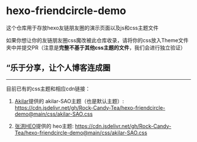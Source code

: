 # hexo-friendcircle-demo

这个仓库用于存放hexo友链朋友圈的演示页面以及js和css主题文件

如果你想让你的友链朋友圈css魔改被此仓库收录，请将你的css放入Theme文件夹中并提交PR（注意是**完整不基于其他css主题的文件**，我们会进行独立验证）

## “乐于分享，让个人博客连成圈

--------

目前已有的css主题和相应cdn链接：

1. [Akilar](https://akilar.top/)提供的  akilar-SAO主题（也是默认主题）: https://cdn.jsdelivr.net/gh/Rock-Candy-Tea/hexo-friendcircle-demo@main/css/akilar-SAO.css

2. [张洪HEO](https://blog.zhheo.com/)提供的  heo主题: https://cdn.jsdelivr.net/gh/Rock-Candy-Tea/hexo-friendcircle-demo@main/css/akilar-SAO.css
